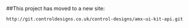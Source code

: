 ##This project has moved to a new site:

    http://git.controldesigns.co.uk/control-designs/amx-ui-kit-api.git
